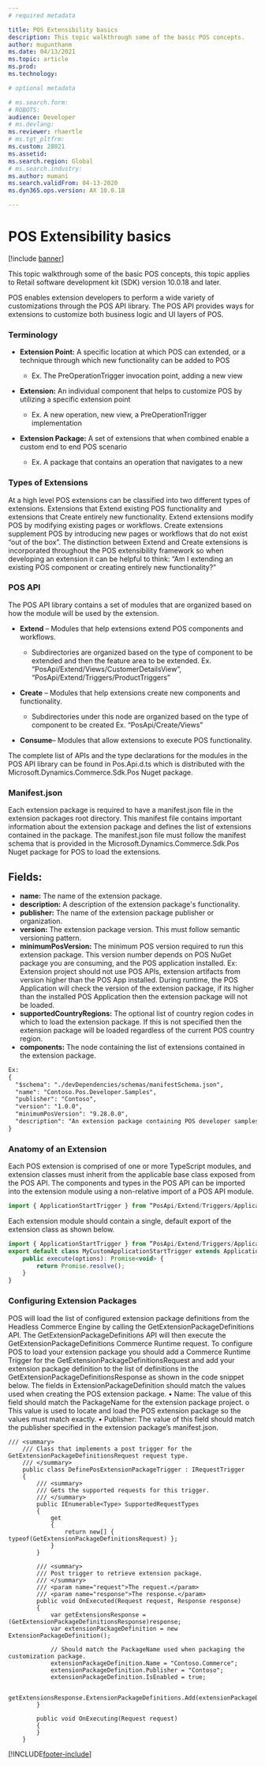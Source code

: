 ```yaml
---
# required metadata

title: POS Extensibility basics
description: This topic walkthrough some of the basic POS concepts.
author: mugunthanm
ms.date: 04/13/2021
ms.topic: article
ms.prod: 
ms.technology: 

# optional metadata

# ms.search.form: 
# ROBOTS: 
audience: Developer
# ms.devlang: 
ms.reviewer: rhaertle
# ms.tgt_pltfrm: 
ms.custom: 28021
ms.assetid: 
ms.search.region: Global
# ms.search.industry: 
ms.author: mumani
ms.search.validFrom: 04-13-2020
ms.dyn365.ops.version: AX 10.0.18

---
```


# POS Extensibility basics

[!include [banner](../../../includes/banner.md)]

This topic walkthrough some of the basic POS concepts, this topic applies to Retail software development kit (SDK) version 10.0.18 and later.

POS enables extension developers to perform a wide variety of customizations through the POS API library.  The POS API provides ways for extensions to customize both business logic and UI layers of POS. 

### Terminology
+ **Extension Point:** A specific location at which POS can extended, or a technique through which new functionality can be added to POS
    + Ex. The PreOperationTrigger invocation point, adding a new view

+ **Extension:** An individual component that helps to customize POS by utilizing a specific extension point
    + Ex. A new operation, new view, a PreOperationTrigger implementation

+ **Extension Package:** A set of extensions that when combined enable a custom end to end POS scenario
    +  Ex. A package that contains an operation that navigates to a new

### Types of Extensions

At a high level POS extensions can be classified into two different types of extensions. Extensions that Extend existing POS functionality and extensions that Create entirely new functionality. Extend extensions modify POS by modifying existing pages or workflows. Create extensions supplement POS by introducing new pages or workflows that do not exist “out of the box”. The distinction between Extend and Create extensions is incorporated throughout the POS extensibility framework so when developing an extension it can be helpful to think: “Am I extending an existing POS component or creating entirely new functionality?”

### POS API

The POS API library contains a set of modules that are organized based on how the module will be used by the extension.

+ **Extend** – Modules that help extensions extend POS components and workflows.
    + Subdirectories are organized based on the type of component to be extended and then the feature area to be extended.
      Ex. “PosApi/Extend/Views/CustomerDetailsView”, “PosApi/Extend/Triggers/ProductTriggers”

+ **Create** – Modules that help extensions create new components and functionality.
    + Subdirectories under this node are organized based on the type of component to be created
      Ex. “PosApi/Create/Views”

+ **Consume**– Modules that allow extensions to execute POS functionality. 

The complete list of APIs and the type declarations for the modules in the POS API library can be found in Pos.Api.d.ts which is distributed with the Microsoft.Dynamics.Commerce.Sdk.Pos Nuget package.

### Manifest.json

Each extension package is required to have a manifest.json file in the extension packages root directory. This manifest file contains important information about the extension package and defines the list of extensions contained in the package. The manifest.json file must follow the manifest schema that is provided in the Microsoft.Dynamics.Commerce.Sdk.Pos Nuget package for POS to load the extensions.

## Fields:

+ **name:** The name of the extension package.
+ **description:** A description of the extension package's functionality.
+ **publisher:** The name of the extension package publisher or organization.
+ **version:** The extension package version. This must follow semantic versioning pattern.
+ **minimumPosVersion:** The minimum POS version required to run this extension package. This version number depends on POS NuGet package you are consuming, and the POS application installed. Ex: Extension project should not use POS APIs, extension artifacts from version higher than the POS App installed. During runtime, the POS Application will check the version of the extension package, if its higher than the installed POS Application then the extension package will not be loaded.
+ **supportedCountryRegions:** The optional list of country region codes in which to load the extension package. If this is not specified then the extension package will be loaded regardless of the current POS country region.
+ **components:** The node containing the list of extensions contained in the extension package.

```XML
Ex:
{
  "$schema": "./devDependencies/schemas/manifestSchema.json",
  "name": "Contoso.Pos.Developer.Samples",
  "publisher": "Contoso",
  "version": "1.0.0",
  "minimumPosVersion": "9.28.0.0",
  "description": "An extension package containing POS developer samples to showcase various types of POS extensions.",
}
```

### Anatomy of an Extension

Each POS extension is comprised of one or more TypeScript modules, and extension classes must inherit from the applicable base class exposed from the POS API.
The components and types in the POS API can be imported into the extension module using a non-relative import of a POS API module. 

```JavaScript
import { ApplicationStartTrigger } from “PosApi/Extend/Triggers/ApplicationTriggers”;
```
Each extension module should contain a single, default export of the extension class as shown below.

```JavaScript 
import { ApplicationStartTrigger } from “PosApi/Extend/Triggers/ApplicationTriggers”;
export default class MyCustomApplicationStartTrigger extends ApplicationStartTrigger {
    public execute(options): Promise<void> {
        return Promise.resolve();
    }
}
````
### Configuring Extension Packages

POS will load the list of configured extension package definitions from the Headless Commerce Engine by calling the GetExtensionPackageDefinitions API. The GetExtensionPackageDefinitions API will then execute the GetExtensionPackageDefinitions Commerce Runtime request. To configure POS to load your extension package you should add a Commerce Runtime Trigger for the GetExtensionPackageDefinitionsRequest and add your extension package definition to the list of definitions in the GetExtensionPackageDefinitionsResponse as shown in the code snippet below.
The fields in ExtensionPackageDefinition should match the values used when creating the POS extension package. 
•	Name: The value of this field should match the PackageName for the extension package project. 
o	This value is used to locate and load the POS extension package so the values must match exactly.
•	Publisher: The value of this field should match the publisher specified in the extension package’s manifest.json. 

```CSharp
/// <summary>
    /// Class that implements a post trigger for the GetExtensionPackageDefinitionsRequest request type.
    /// </summary>
    public class DefinePosExtensionPackageTrigger : IRequestTrigger
    {
        /// <summary>
        /// Gets the supported requests for this trigger.
        /// </summary>
        public IEnumerable<Type> SupportedRequestTypes
        {
            get
            {
                return new[] { typeof(GetExtensionPackageDefinitionsRequest) };
            }
        }

        /// <summary>
        /// Post trigger to retrieve extension package.
        /// </summary>
        /// <param name="request">The request.</param>
        /// <param name="response">The response.</param>
        public void OnExecuted(Request request, Response response)
        {
            var getExtensionsResponse = (GetExtensionPackageDefinitionsResponse)response;
            var extensionPackageDefinition = new ExtensionPackageDefinition();

            // Should match the PackageName used when packaging the customization package.
            extensionPackageDefinition.Name = "Contoso.Commerce";
            extensionPackageDefinition.Publisher = "Contoso";
            extensionPackageDefinition.IsEnabled = true;

            getExtensionsResponse.ExtensionPackageDefinitions.Add(extensionPackageDefinition);
        }

        public void OnExecuting(Request request)
        {
        }
    }  
```

[!INCLUDE[footer-include](../../../includes/footer-banner.md)]
